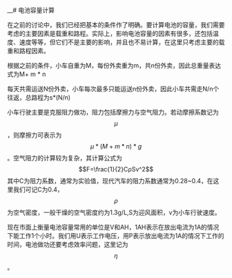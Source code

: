 __# 电池容量计算

 在之前的讨论中，我们已经把基本的条件作了明确。要计算电池的容量，我们需要考虑的主要因素是载重和路程。实际上，影响电池容量的因素有很多，还包括温度、速度等等，但它们不是主要的影响，并且也不易计算，在这里只考虑主要的载重和路程因素。
 
 根据之前的条件，小车自重为M，每份外卖重为m，共n份外卖，因此总重量表达式为M+ m * n 
 
 每天共需运送N份外卖，小车每次最多只能运送n份外卖，因此小车共需走N/n个往返，总路程为s*(N/n)
 
 小车行驶主要是克服阻力做功，阻力包括摩擦力与空气阻力。若动摩擦系数记为$$μ$$，则摩擦力可表示为 $$μ*(M+m*n)*g$$。空气阻力的计算较为复杂，其计算公式为
            $$F=\frac{1}{2}CρSv^2$$
 其中C为阻力系数，通常为实验值，现代汽车的阻力系数通常为0.28~0.4，在这里我们可记C为0.4，$$\rho$$为空气密度，一般干燥的空气密度约为1.3g/L,S为迎风面积，v为小车行驶速度。
 
 现在市面上衡量电池容量常用的单位是V和AH，1AH表示在放出电流为1A的情况下能工作1个小时。我们用U表示工作电压，用P表示放出电流为1A的情况下工作的时间，电池做功还要考虑效率问题，这里记为$$η$$。
 
 